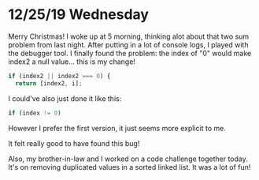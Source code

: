 # 12/25/19 Wednesday

Merry Christmas! I woke up at 5 morning, thinking alot about that two sum problem from last night. After putting in a lot of console logs, I played with the debugger tool. I finally found the problem: the index of "0" would make index2 a null value... this is my change! 

```js
if (index2 || index2 === 0) {
  return [index2, i];
```

I could've also just done it like this:

```js
if (index != 0)
```

However I prefer the first version, it just seems more explicit to me. 

It felt really good to have found this bug! 

Also, my brother-in-law and I worked on a code challenge together today. It's on removing duplicated values in a sorted linked list. It was a lot of fun! 